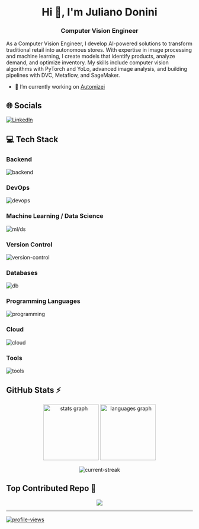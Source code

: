 <h1 align="center">Hi 👋, I'm Juliano Donini</h1>
<h3 align="center">Computer Vision Engineer</h3>

As a Computer Vision Engineer, I develop AI-powered solutions to transform traditional retail into autonomous stores. With expertise in image processing and machine learning, I create models that identify products, analyze demand, and optimize inventory. My skills include computer vision algorithms with PyTorch and YoLo, advanced image analysis, and building pipelines with DVC, Metaflow, and SageMaker.

- 🔭 I’m currently working on [Automizei](https://www.automizei.com/)

## 🌐 Socials

[![LinkedIn](https://go-skill-icons.vercel.app/api/icons?i=linkedin)](https://linkedin.com/in/juliano-donini)

## 💻 Tech Stack

### Backend

![backend](https://go-skill-icons.vercel.app/api/icons?i=django,fastapi,flask)

### DevOps

![devops](https://go-skill-icons.vercel.app/api/icons?i=docker,elasticsearch,terraform)

### Machine Learning / Data Science

![ml/ds](https://go-skill-icons.vercel.app/api/icons?i=pytorch,tensorflow,opencv,sklearn,pandas,numpy,scipy,streamlit)

### Version Control

![version-control](https://go-skill-icons.vercel.app/api/icons?i=git,github,gitlab,githubactions)

### Databases

![db](https://go-skill-icons.vercel.app/api/icons?i=mysql,postgres,supabase)

### Programming Languages

![programming](https://go-skill-icons.vercel.app/api/icons?i=py,cpp)

### Cloud

![cloud](https://go-skill-icons.vercel.app/api/icons?i=aws&titles=true)

### Tools

![tools](https://go-skill-icons.vercel.app/api/icons?i=arduino,raspberrypi,postman,bash,arch,linux)

<!-- 
- mflow
- plotly (https://www.vectorlogo.zone/logos/plotly/plotly-icon.svg)
- poetry (https://github.com/devicons/devicon/blob/master/icons/poetry/poetry-plain.svg)
- dvc (https://github.com/vscode-icons/vscode-icons/blob/master/icons/file_type_dvc.svg)
- kedro ()
- Metaflow
- Kibana (https://www.vectorlogo.zone/logos/elasticco_kibana/elasticco_kibana-icon.svg)
-->

## GitHub Stats ⚡

<div align="center">
  <img src="https://github-readme-stats.vercel.app/api?username=jdonini&hide_title=false&hide_rank=false&show_icons=true&include_all_commits=true&count_private=true&disable_animations=false&theme=gruvbox&locale=en&hide_border=false" height="150" alt="stats graph">
  <img src="https://github-readme-stats.vercel.app/api/top-langs?username=jdonini&locale=en&hide_title=false&layout=compact&card_width=320&langs_count=5&theme=gruvbox&hide_border=false" height="150" alt="languages graph"/>
</div>

<div align="center">

![current-streak](https://github-readme-streak-stats.herokuapp.com/?user=jdonini&theme=gruvbox&hide_border=false)

</div>

## Top Contributed Repo 🏅

<div align="center">
    <img src=https://github-contributor-stats.vercel.app/api?username=jdonini&limit=5&theme=gruvbox&combine_all_yearly_contributions=true) />
</div>

---
[![profile-views](https://visitcount.itsvg.in/api?id=jdonini&icon=0&color=0)](https://visitcount.itsvg.in)
